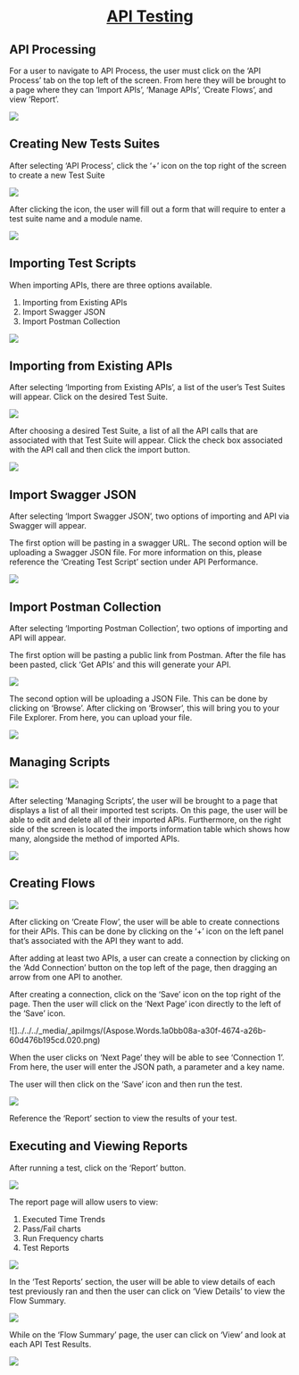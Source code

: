 <h1 style="text-align: center; text-decoration:underline; font-weight: bold;">API Testing</h1>

## **API Processing** <!-- {docsify-ignore} --> 
For a user to navigate to API Process, the user must click on the ‘API Process’ tab on the top left of the screen. From here they will be brought to a page where they can ‘Import APIs’, ‘Manage APIs’, ‘Create Flows’, and view ‘Report’.

![](../../../_media/_apiImgs/Aspose.Words.1a0bb08a-a30f-4674-a26b-60d476b195cd.061.png)

## Creating New Tests Suites
After selecting ‘API Process’, click the ‘+’ icon on the top right of the screen to create a new Test Suite

![](../../../_media/_apiImgs/Aspose.Words.1a0bb08a-a30f-4674-a26b-60d476b195cd.014.png)

After clicking the icon, the user will fill out a form that will require to enter a test suite name and a module name.

![](../../../_media/_apiImgs/Aspose.Words.1a0bb08a-a30f-4674-a26b-60d476b195cd.015.png)

## Importing Test Scripts
When importing APIs, there are three options available.

1. Importing from Existing APIs
1. Import Swagger JSON
1. Import Postman Collection

![](../../../_media/_apiImgs/Aspose.Words.1a0bb08a-a30f-4674-a26b-60d476b195cd.016.png)

## Importing from Existing APIs
After selecting ‘Importing from Existing APIs’, a list of the user’s Test Suites will appear. Click on the desired Test Suite.

![](../../../_media/_apiImgs/Aspose.Words.1a0bb08a-a30f-4674-a26b-60d476b195cd.017.png)

After choosing a desired Test Suite, a list of all the API calls that are associated with that Test Suite will appear. Click the check box associated with the API call and then click the import button.

![](../../../_media/_apiImgs/Aspose.Words.1a0bb08a-a30f-4674-a26b-60d476b195cd.018.png)


## Import Swagger JSON
After selecting ‘Import Swagger JSON’, two options of importing and API via Swagger will appear. 

The first option will be pasting in a swagger URL. The second option will be uploading a Swagger JSON file. For more information on this, please reference the ‘Creating Test Script’ section under API Performance.

![](../../../_media/_apiImgs/Aspose.Words.1a0bb08a-a30f-4674-a26b-60d476b195cd.062.png)

## Import Postman Collection

After selecting ‘Importing Postman Collection’, two options of importing and API will appear. 

The first option will be pasting a public link from Postman. After the file has been pasted, click ‘Get APIs’ and this will generate your API.

![](../../../_media/_apiImgs/Aspose.Words.1a0bb08a-a30f-4674-a26b-60d476b195cd.063.png)

The second option will be uploading a JSON File. This can be done by clicking on ‘Browse’. After clicking on ‘Browser’, this will bring you to your File Explorer. From here, you can upload your file.

![](../../../_media/_apiImgs/Aspose.Words.1a0bb08a-a30f-4674-a26b-60d476b195cd.064.png)

## Managing Scripts
![](../../../_media/_apiImgs/Aspose.Words.1a0bb08a-a30f-4674-a26b-60d476b195cd.065.png)

After selecting ‘Managing Scripts’, the user will be brought to a page that displays a list of all their imported test scripts. On this page, the user will be able to edit and delete all of their imported APIs. Furthermore, on the right side of the screen is located the imports information table which shows how many, alongside the method of imported APIs. 

![](../../../_media/_apiImgs/Aspose.Words.1a0bb08a-a30f-4674-a26b-60d476b195cd.066.png)
## Creating Flows
![](../../../_media/_apiImgs/Aspose.Words.1a0bb08a-a30f-4674-a26b-60d476b195cd.019.png)

After clicking on ‘Create Flow’, the user will be able to create connections for their APIs. This can be done by clicking on the ‘+’ icon on the left panel that’s associated with the API they want to add. 

After adding at least two APIs, a user can create a connection by clicking on the ‘Add Connection’ button on the top left of the page, then dragging an arrow from one API to another.

After creating a connection, click on the ‘Save’ icon on the top right of the page. Then the user will click on the ‘Next Page’ icon directly to the left of the ‘Save’ icon.

![]../../../_media/_apiImgs/(Aspose.Words.1a0bb08a-a30f-4674-a26b-60d476b195cd.020.png)

When the user clicks on ‘Next Page’ they will be able to see ‘Connection 1’. From here, the user will enter the JSON path, a parameter and a key name. 

The user will then click on the ‘Save’ icon and then run the test.

![](../../../_media/_apiImgs/Aspose.Words.1a0bb08a-a30f-4674-a26b-60d476b195cd.018.png)

Reference the ‘Report’ section to view the results of your test.
## Executing and Viewing Reports
After running a test, click on the ‘Report’ button. 

![](../../../_media/_apiImgs/Aspose.Words.1a0bb08a-a30f-4674-a26b-60d476b195cd.067.png)

The report page will allow users to view:

1. Executed Time Trends
1. Pass/Fail charts
1. Run Frequency charts
1. Test Reports

![](../../../_media/_apiImgs/Aspose.Words.1a0bb08a-a30f-4674-a26b-60d476b195cd.068.png)

In the ‘Test Reports’ section, the user will be able to view details of each test previously ran and then the user can click on ‘View Details’ to view the Flow Summary.

![](../../../_media/_apiImgs/Aspose.Words.1a0bb08a-a30f-4674-a26b-60d476b195cd.069.png)

While on the ‘Flow Summary’ page, the user can click on ‘View’ and look at each API Test Results. 

![](../../../_media/_apiImgs/Aspose.Words.1a0bb08a-a30f-4674-a26b-60d476b195cd.070.png)